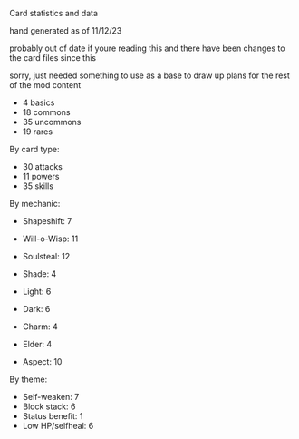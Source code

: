 Card statistics and data

hand generated as of 11/12/23

probably out of date if youre reading this and there have been changes to the card files since this

sorry, just needed something to use as a base to draw up plans for the rest of the mod content

 * 4 basics
 * 18 commons
 * 35 uncommons
 * 19 rares

By card type:

 * 30 attacks 
 * 11 powers
 * 35 skills

By mechanic:

 * Shapeshift: 7
 * Will-o-Wisp: 11
 * Soulsteal: 12
 * Shade: 4
 * Light: 6
 * Dark: 6
 * Charm: 4

 * Elder: 4
 * Aspect: 10

By theme:

 * Self-weaken: 7
 * Block stack: 6
 * Status benefit: 1
 * Low HP/selfheal: 6
